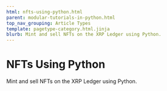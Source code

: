 ```yaml
---
html: nfts-using-python.html
parent: modular-tutorials-in-python.html
top_nav_grouping: Article Types
template: pagetype-category.html.jinja
blurb: Mint and sell NFTs on the XRP Ledger using Python.
---
```

# NFTs Using Python
Mint and sell NFTs on the XRP Ledger using Python.